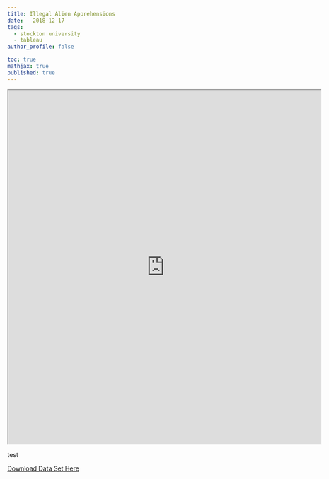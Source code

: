 ```yaml
---
title: Illegal Alien Apprehensions
date:   2018-12-17
tags:
  - stockton university
  - tableau
author_profile: false

toc: true
mathjax: true
published: true
---
```




 
<iframe src = "https://public.tableau.com/views/IllegalAlienAprehensionsalongtheSouthwestBorder/TextTable?:embed=y&:display_count=yes&publish=yes" width="140%" height="800"></iframe>
  
  
test
  
[Download Data Set Here](/assets/illegal_alien_apprehensions.csv)
